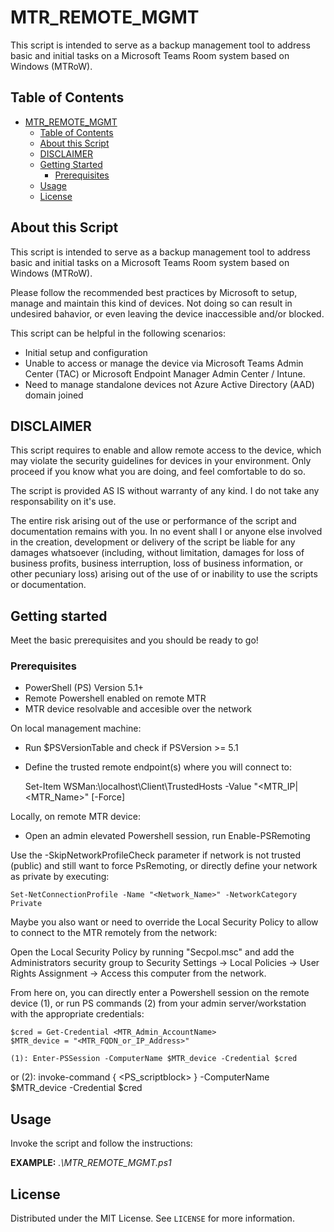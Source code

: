 # MTR_REMOTE_MGMT
This script is intended to serve as a backup management tool to address basic and initial tasks on a Microsoft Teams Room system based on Windows (MTRoW).

## Table of Contents

- [MTR_REMOTE_MGMT](#MTR_REMOTE_MGMT)
  - [Table of Contents](#table-of-contents)
  - [About this Script](#about-this-script)
  - [DISCLAIMER](#DISCLAIMER)
  - [Getting Started](#getting-started)
    - [Prerequisites](#prerequisites)    
  - [Usage](#usage)
  - [License](#license)

## About this Script

This script is intended to serve as a backup management tool to address basic and initial tasks on a Microsoft Teams Room system based on Windows (MTRoW).

Please follow the recommended best practices by Microsoft to setup, manage and maintain this kind of devices. Not doing so can result in undesired bahavior, or even leaving the device inaccessible and/or blocked.

This script can be helpful in the following scenarios:
- Initial setup and configuration
- Unable to access or manage the device via Microsoft Teams Admin Center (TAC) or Microsoft Endpoint Manager Admin Center / Intune.
- Need to manage standalone devices not Azure Active Directory (AAD) domain joined

## DISCLAIMER
This script requires to enable and allow remote access to the device, which may violate the security guidelines for devices in your environment. Only proceed if you know what you are doing, and feel comfortable to do so.

The script is provided AS IS without warranty of any kind. I do not take any responsability on it's use.

The entire risk arising out of the use or performance of the script and documentation remains with you. In no event shall I or anyone else involved in the creation, development or delivery of the script be liable for any damages whatsoever (including, without limitation, damages for loss of business profits, business interruption, loss of business information, or other pecuniary loss) arising out of the use of or inability to use the scripts or documentation.

## Getting started

Meet the basic prerequisites and you should be ready to go!

### Prerequisites

- PowerShell (PS) Version 5.1+
- Remote Powershell enabled on remote MTR
- MTR device resolvable and accesible over the network

On local management machine: 
- Run $PSVersionTable and check if PSVersion >= 5.1
- Define the trusted remote endpoint(s) where you will connect to:

    Set-Item WSMan:\localhost\Client\TrustedHosts -Value "<MTR_IP|<MTR_Name>" [-Force]

Locally, on remote MTR device:
- Open an admin elevated Powershell session, run Enable-PSRemoting

Use the -SkipNetworkProfileCheck parameter if network is not trusted (public) and still want to force PsRemoting, or directly define your network as private by executing:

    Set-NetConnectionProfile -Name "<Network_Name>" -NetworkCategory Private

Maybe you also want or need to override the Local Security Policy to allow to connect to the MTR remotely from the network:

  Open the Local Security Policy by running "Secpol.msc" and add the Administrators security group to Security Settings -> Local Policies -> User Rights Assignment -> Access this computer from the network.

From here on, you can directly enter a Powershell session on the remote device (1), or run PS commands (2) from your admin server/workstation with the appropriate credentials:

    $cred = Get-Credential <MTR_Admin_AccountName>
    $MTR_device = "<MTR_FQDN_or_IP_Address>"

    (1): Enter-PSSession -ComputerName $MTR_device -Credential $cred
  or
    (2): invoke-command { <PS_scriptblock> } -ComputerName $MTR_device -Credential $cred

## Usage

Invoke the script and follow the instructions:



**EXAMPLE:**
_.\MTR_REMOTE_MGMT.ps1_

## License

Distributed under the MIT License. See `LICENSE` for more information.
